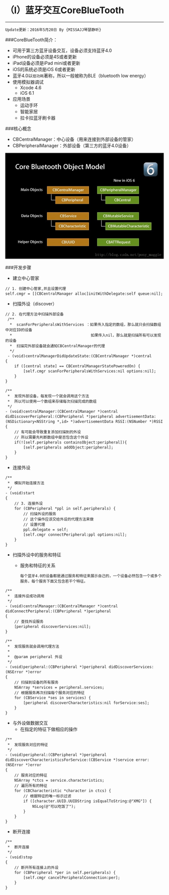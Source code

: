 # （I）蓝牙交互CoreBlueTooth


---
```objc
Update更新：2016年5月20日 By {MISSAJJ琴瑟静听}
```
 
###CoreBlueTooth简介：
* 可用于第三方蓝牙设备交互，设备必须支持蓝牙4.0
* iPhone的设备必须是4S或者更新
* iPad设备必须是iPad mini或者更新
* iOS的系统必须是iOS 6或者更新
* 蓝牙4.0以`低功耗`著称，所以一般被称为BLE（bluetooth low energy）
* 使用模拟器调试
	- Xcode 4.6
	- iOS 6.1
* 应用场景
	+ 运动手环
	+ 智能家居 
	+ 拉卡拉蓝牙刷卡器

###核心概念
* CBCentralManager：中心设备（用来连接到外部设备的管家）
* CBPeripheralManager：外部设备（第三方的蓝牙4.0设备）

![image](BLE.jpeg)

###开发步骤
* 建立中心管家

```objc
// 1. 创建中心管家,并且设置代理
self.cmgr = [[CBCentralManager alloc]initWithDelegate:self queue:nil];
```
* 扫描外设（discover）

```objc
// 2. 在代理方法中扫描外部设备
 /**
  *  scanForPeripheralsWithServices ：如果传入指定的数组，那么就只会扫描数组中对应ID的设备
  *                                   如果传入nil，那么就是扫描所有可以发现的设备
  *  扫描完外部设备就会通知CBCentralManager的代理
  */
 - (void)centralManagerDidUpdateState:(CBCentralManager *)central
{
    if ([central state] == CBCentralManagerStatePoweredOn) {
        [self.cmgr scanForPeripheralsWithServices:nil options:nil];
    }
}
```

```objc
/**
 *  发现外部设备，每发现一个就会调用这个方法
 *  所以可以使用一个数组来存储每次扫描完成的数组
 */
- (void)centralManager:(CBCentralManager *)central didDiscoverPeripheral:(CBPeripheral *)peripheral advertisementData:(NSDictionary<NSString *,id> *)advertisementData RSSI:(NSNumber *)RSSI
{
    // 有可能会导致重复添加扫描到的外设
    // 所以需要先判断数组中是否包含这个外设
    if(![self.peripherals containsObject:peripheral]){
        [self.peripherals addObject:peripheral];
    }
}
```

* 连接外设

```objc
/**
 *  模拟开始连接方法
 */
- (void)start
{
    // 3. 连接外设
    for (CBPeripheral *ppl in self.peripherals) {
        // 扫描外设的服务
        // 这个操作应该交给外设的代理方法来做
        // 设置代理
        ppl.delegate = self;
        [self.cmgr connectPeripheral:ppl options:nil];
    }
}
```

* 扫描外设中的服务和特征
	- 服务和特征的关系
	
		`每个蓝牙4.0的设备都是通过服务和特征来展示自己的，一个设备必然包含一个或多个服务，每个服务下面又包含若干个特征。`

```objc
/**
 *  连接外设成功调用
 */
- (void)centralManager:(CBCentralManager *)central didConnectPeripheral:(CBPeripheral *)peripheral
{
    // 查找外设服务
    [peripheral discoverServices:nil];
}
```

```objc
/**
 *  发现服务就会调用代理方法
 *
 *  @param peripheral 外设
 */
- (void)peripheral:(CBPeripheral *)peripheral didDiscoverServices:(NSError *)error
{
    // 扫描到设备的所有服务
    NSArray *services = peripheral.services;
    // 根据服务再次扫描每个服务对应的特征
    for (CBService *ses in services) {
        [peripheral discoverCharacteristics:nil forService:ses];
    }
}
```


* 与外设做数据交互
	- 在指定的特征下做相应的操作

```objc
/**
 *  发现服务对应的特征
 */
- (void)peripheral:(CBPeripheral *)peripheral didDiscoverCharacteristicsForService:(CBService *)service error:(NSError *)error
{
    // 服务对应的特征
    NSArray *ctcs = service.characteristics;
    // 遍历所有的特征
    for (CBCharacteristic *character in ctcs) {
        // 根据特征的唯一标示过滤
        if ([character.UUID.UUIDString isEqualToString:@"XMG"]) {
            NSLog(@"可以吃饭了");
        }
    }
}
```
* 断开连接

```objc
/**
 *  断开连接
 */
- (void)stop
{
    // 断开所有连接上的外设
    for (CBPeripheral *per in self.peripherals) {
        [self.cmgr cancelPeripheralConnection:per];
    }
}
```